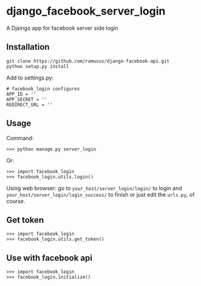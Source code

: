 # django_facebook_server_login
A Djaingo app for facebook server side login

## Installation
```
git clone https://github.com/ramusus/django-facebook-api.git
python setup.py install
```

Add to settings.py:
```
# facebook_login configures
APP_ID = ''
APP_SECRET = ''
REDIRECT_URL = ''
```

## Usage

Command:
```
>>> python manage.py server_login
```

Or:
```
>>> import facebook_login
>>> facebook_login.utils.login()
```

Using web browser:
go to `your_host/server_login/login/` to login
and `your_host/server_login/login_success/` to finish
or just edit the `urls.py`, of course.

## Get token

```
>>> import facebook_login
>>> facebook_login.utils.get_token()
```

## Use with facebook api

```
>>> import facebook_login
>>> facebook_login.initialize()
```


